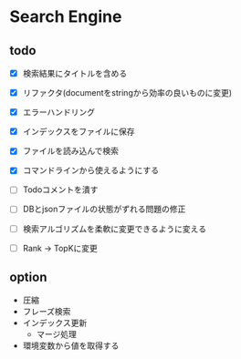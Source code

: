 Search Engine
===


## todo
- [x] 検索結果にタイトルを含める
- [x] リファクタ(documentをstringから効率の良いものに変更)
- [x] エラーハンドリング
- [x] インデックスをファイルに保存  
- [x] ファイルを読み込んで検索
- [x] コマンドラインから使えるようにする
- [ ] Todoコメントを潰す
- [ ] DBとjsonファイルの状態がずれる問題の修正
- [ ] 検索アルゴリズムを柔軟に変更できるように変える
- [ ] Rank -> TopKに変更


## option
- 圧縮
- フレーズ検索
- インデックス更新
  - マージ処理
- 環境変数から値を取得する